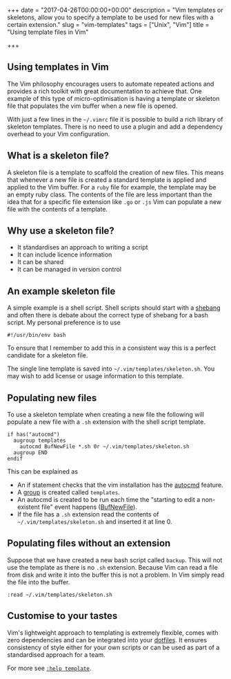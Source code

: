 +++
date = "2017-04-26T00:00:00+00:00"
description = "Vim templates or skeletons, allow you to specify a template to be used for new files with a certain extension."
slug = "vim-templates"
tags = ["Unix", "Vim"]
title = "Using template files in Vim"

+++


## Using templates in Vim

The Vim philosophy encourages users to automate repeated actions and provides a rich toolkit with great documentation to achieve that. One example of this type of micro-optimisation is having a template or skeleton file that populates the vim buffer when a new file is opened. 

With just a few lines in the `~/.vimrc` file it is possible to build a rich library of skeleton templates. There is no need to use a plugin and add a dependency overhead to your Vim configuration.

## What is a skeleton file?

A skeleton file is a template to scaffold the creation of new files. This means that whenever a new file is created a standard template is applied and applied to the Vim buffer. For a `ruby` file for example, the template may be an empty ruby class. The contents of the file are less important than the idea that for a specific file extension like `.go` or `.js` Vim can populate a new file with the contents of a template. 

## Why use a skeleton file?

* It standardises an approach to writing a script
* It can include licence information
* It can be shared
* It can be managed in version control

## An example skeleton file

A simple example is a shell script. Shell scripts should start with a [shebang][6] and often there is debate about the correct type of shebang for a bash script. My personal preference is to use

    #!/usr/bin/env bash

To ensure that I remember to add this in a consistent way this is a perfect candidate for a skeleton file.

The single line template is saved into `~/.vim/templates/skeleton.sh`. You may wish to add license or usage information to this template. 

## Populating new files 

To use a skeleton template when creating a new file the following will populate a new file with a `.sh` extension with the shell script template. 

    if has("autocmd")
      augroup templates
        autocmd BufNewFile *.sh 0r ~/.vim/templates/skeleton.sh
      augroup END
    endif

This can be explained as

* An if statement checks that the vim installation has the [autocmd][2] feature.
* A [group][3] is created called `templates`.
* An autocmd is created to be run each time the "starting to edit a non-existent file" event happens ([BufNewFile][4]).
* If the file has a `.sh` extension read the contents of `~/.vim/templates/skeleton.sh` and inserted it at line 0.

## Populating files without an extension

Suppose that we have created a new bash script called `backup`. This will not use the template as there is no `.sh` extension. Because Vim can read a file from disk and write it into the buffer this is not a problem. In Vim simply read the file into the buffer.

    :read ~/.vim/templates/skeleton.sh

## Customise to your tastes

Vim's lightweight approach to templating is extremely flexible, comes with zero dependencies and can be integrated into your [dotfiles][1]. It ensures consistency of style either for your own scripts or can be used as part of a standardised approach for a team.

For more see [`:help template`][5].

[1]: https://github.com/shapeshed/dotfiles
[2]: http://vimdoc.sourceforge.net/htmldoc/autocmd.html
[3]: http://vimdoc.sourceforge.net/htmldoc/autocmd.html#autocmd-groups
[4]: http://vimdoc.sourceforge.net/htmldoc/autocmd.html#BufNewFile
[5]: http://vimdoc.sourceforge.net/htmldoc/autocmd.html#skeleton
[6]: https://en.wikipedia.org/wiki/Shebang_(Unix)
